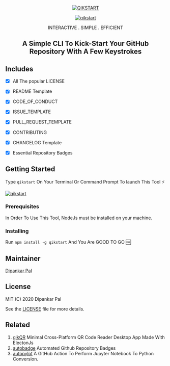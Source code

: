 <div align=center>

<p align="center" ><a href="https://github.com/deep5050/qikstart"><img src="https://i.imgur.com/42yv9oM.png" title="QIKSTART" /></a></p>

<p align="center"><a href="https://github.com/deep5050/qikstart"><img src="https://i.imgur.com/4ZZfrBM.png" title="qikstart" align="center" /></a></p>
<p align="center" > INTERACTIVE . SIMPLE . EFFICIENT </p>

<p align="center"><h2 align="center"> A Simple CLI To Kick-Start Your GitHub Repository With A Few Keystrokes</h2></p>
</div>

## Includes
- [x] All The popular LICENSE
- [x] README Template
- [X] CODE_OF_CONDUCT
- [x] ISSUE_TEMPLATE
- [x] PULL_REQUEST_TEMPLATE
- [X] CONTRIBUTING
- [X] CHANGELOG Template
- [x] Essential Repository Badges


## Getting Started
Type `qikstart` On Your Terminal Or Command Prompt To launch This Tool :zap:

<a href="https://github.com/deep5050/qikstart"><img src="https://i.imgur.com/uuMtxwT.png" title="qikstart" /></a>

### Prerequisites
In Order To Use This Tool, NodeJs must be installed on your machine.


### Installing
Run `npm install -g qikstart` And You Are GOOD TO GO :cool:


## Maintainer
[Dipankar Pal](github.com/deep5050)


## License

MIT (C) 2020 Dipankar Pal

See the [LICENSE](LICENSE) file for more details.

## Related 
1. [qikQR](github.com/deep5050/qikQR) Minimal Cross-Platform QR Code Reader Desktop App Made With ElectonJs
2. [autobadge](github.com/deep5050/autobadge) Automated Github Repository Badges
3. [autopylot](github.com/deep5050/autopy-lot) A GitHub Action To Perform Jupyter Notebook To Python Conversion.
